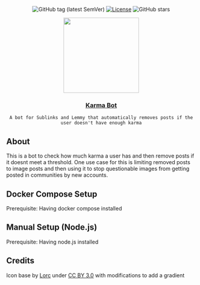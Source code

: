 <div align="center">
  
![GitHub tag (latest SemVer)](https://img.shields.io/github/release/programming-dot-dev/karma-bot.svg?style=for-the-badge)
[![License](https://img.shields.io/github/license/programming-dot-dev/karma-bot.svg?style=for-the-badge)](LICENSE)
![GitHub stars](https://img.shields.io/github/stars/programming-dot-dev/karma-bot.svg?style=for-the-badge)

</div>
<div align="center">
  <img src="https://github.com/programming-dot-dev/karma-bot/assets/73616169/92b6c48d-6015-4ac3-9e60-96090bfd0508" width=200px height=200px></img>
  <h3 align="center"><a href="">Karma Bot</a></h3>
  <p align="center">

    A bot for Sublinks and Lemmy that automatically removes posts if the user doesn't have enough karma

  </p>
</div>

## About

This is a bot to check how much karma a user has and then remove posts if it doesnt meet a threshold. One use case for this is limiting removed posts to image posts and then using it to stop questionable images from getting posted in communities by new accounts.

## Docker Compose Setup

Prerequisite: Having docker compose installed

## Manual Setup (Node.js)

Prerequisite: Having node.js installed

## Credits

Icon base by [Lorc](https://lorcblog.blogspot.com/) under [CC BY 3.0](https://creativecommons.org/licenses/by/3.0/) with modifications to add a gradient
